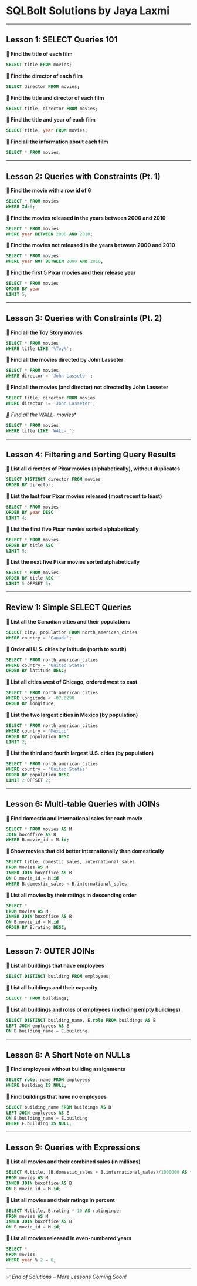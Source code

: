 # SQLBolt Solutions by Jaya Laxmi

---

## Lesson 1: SELECT Queries 101

**🔹 Find the title of each film**
```sql
SELECT title FROM movies;
```

**🔹 Find the director of each film**
```sql
SELECT director FROM movies;
```

**🔹 Find the title and director of each film**
```sql
SELECT title, director FROM movies;
```

**🔹 Find the title and year of each film**
```sql
SELECT title, year FROM movies;
```

**🔹 Find all the information about each film**
```sql
SELECT * FROM movies;
```

---

## Lesson 2: Queries with Constraints (Pt. 1)

**🔹 Find the movie with a row id of 6**
```sql
SELECT * FROM movies
WHERE Id=6;
```

**🔹 Find the movies released in the years between 2000 and 2010**
```sql
SELECT * FROM movies
WHERE year BETWEEN 2000 AND 2010;
```

**🔹 Find the movies not released in the years between 2000 and 2010**
```sql
SELECT * FROM movies
WHERE year NOT BETWEEN 2000 AND 2010;
```

**🔹 Find the first 5 Pixar movies and their release year**
```sql
SELECT * FROM movies
ORDER BY year
LIMIT 5;
```

---

## Lesson 3: Queries with Constraints (Pt. 2)

**🔹 Find all the Toy Story movies**
```sql
SELECT * FROM movies
WHERE title LIKE '%Toy%';
```

**🔹 Find all the movies directed by John Lasseter**
```sql
SELECT * FROM movies
WHERE director = 'John Lasseter';
```

**🔹 Find all the movies (and director) not directed by John Lasseter**
```sql
SELECT title, director FROM movies
WHERE director != 'John Lasseter';
```

**🔹 Find all the WALL-* movies**
```sql
SELECT * FROM movies
WHERE title LIKE 'WALL-_';
```

---

## Lesson 4: Filtering and Sorting Query Results

**🔹 List all directors of Pixar movies (alphabetically), without duplicates**
```sql
SELECT DISTINCT director FROM movies
ORDER BY director;
```

**🔹 List the last four Pixar movies released (most recent to least)**
```sql
SELECT * FROM movies
ORDER BY year DESC
LIMIT 4;
```

**🔹 List the first five Pixar movies sorted alphabetically**
```sql
SELECT * FROM movies
ORDER BY title ASC
LIMIT 5;
```

**🔹 List the next five Pixar movies sorted alphabetically**
```sql
SELECT * FROM movies
ORDER BY title ASC
LIMIT 5 OFFSET 5;
```

---

## Review 1: Simple SELECT Queries

**🔹 List all the Canadian cities and their populations**
```sql
SELECT city, population FROM north_american_cities
WHERE country = 'Canada';
```

**🔹 Order all U.S. cities by latitude (north to south)**
```sql
SELECT * FROM north_american_cities
WHERE country = 'United States'
ORDER BY latitude DESC;
```

**🔹 List all cities west of Chicago, ordered west to east**
```sql
SELECT * FROM north_american_cities
WHERE longitude < -87.6298
ORDER BY longitude;
```

**🔹 List the two largest cities in Mexico (by population)**
```sql
SELECT * FROM north_american_cities
WHERE country = 'Mexico'
ORDER BY population DESC
LIMIT 2;
```

**🔹 List the third and fourth largest U.S. cities (by population)**
```sql
SELECT * FROM north_american_cities
WHERE country = 'United States'
ORDER BY population DESC
LIMIT 2 OFFSET 2;
```

---

## Lesson 6: Multi-table Queries with JOINs

**🔹 Find domestic and international sales for each movie**
```sql
SELECT * FROM movies AS M
JOIN boxoffice AS B
WHERE B.movie_id = M.id;
```

**🔹 Show movies that did better internationally than domestically**
```sql
SELECT title, domestic_sales, international_sales
FROM movies AS M
INNER JOIN boxoffice AS B
ON B.movie_id = M.id
WHERE B.domestic_sales < B.international_sales;
```

**🔹 List all movies by their ratings in descending order**
```sql
SELECT *
FROM movies AS M
INNER JOIN boxoffice AS B
ON B.movie_id = M.id
ORDER BY B.rating DESC;
```

---

## Lesson 7: OUTER JOINs

**🔹 List all buildings that have employees**
```sql
SELECT DISTINCT building FROM employees;
```

**🔹 List all buildings and their capacity**
```sql
SELECT * FROM buildings;
```

**🔹 List all buildings and roles of employees (including empty buildings)**
```sql
SELECT DISTINCT building_name, E.role FROM buildings AS B
LEFT JOIN employees AS E 
ON B.building_name = E.building;
```

---

## Lesson 8: A Short Note on NULLs

**🔹 Find employees without building assignments**
```sql
SELECT role, name FROM employees
WHERE building IS NULL;
```

**🔹 Find buildings that have no employees**
```sql
SELECT building_name FROM buildings AS B
LEFT JOIN employees AS E
ON B.building_name = E.building
WHERE E.building IS NULL;
```

---

## Lesson 9: Queries with Expressions

**🔹 List all movies and their combined sales (in millions)**
```sql
SELECT M.title, (B.domestic_sales + B.international_sales)/1000000 AS total_sales
FROM movies AS M
INNER JOIN boxoffice AS B
ON B.movie_id = M.id;
```

**🔹 List all movies and their ratings in percent**
```sql
SELECT M.title, B.rating * 10 AS ratinginper
FROM movies AS M
INNER JOIN boxoffice AS B
ON B.movie_id = M.id;
```

**🔹 List all movies released in even-numbered years**
```sql
SELECT * 
FROM movies
WHERE year % 2 = 0;
```

---

✅ *End of Solutions – More Lessons Coming Soon!*
